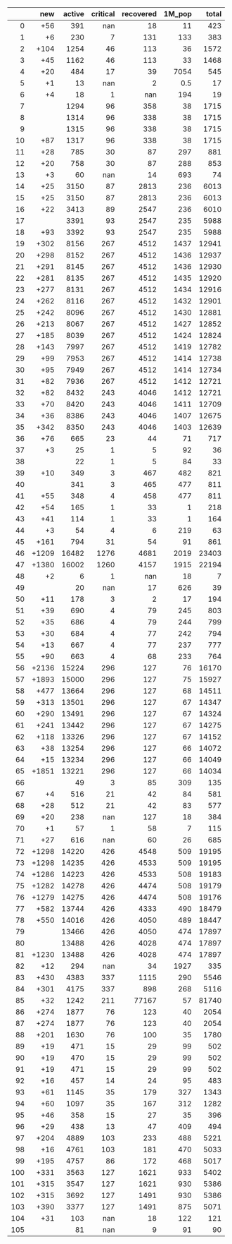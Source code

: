 |     |   new |   active |   critical |   recovered |   1M_pop |   total |
|----:|------:|---------:|-----------:|------------:|---------:|--------:|
|   0 |   +56 |      391 |        nan |          18 |     11   |     423 |
|   1 |    +6 |      230 |          7 |         131 |    133   |     383 |
|   2 |  +104 |     1254 |         46 |         113 |     36   |    1572 |
|   3 |   +45 |     1162 |         46 |         113 |     33   |    1468 |
|   4 |   +20 |      484 |         17 |          39 |   7054   |     545 |
|   5 |    +1 |       13 |        nan |           2 |      0.5 |      17 |
|   6 |    +4 |       18 |          1 |         nan |    194   |      19 |
|   7 |       |     1294 |         96 |         358 |     38   |    1715 |
|   8 |       |     1314 |         96 |         338 |     38   |    1715 |
|   9 |       |     1315 |         96 |         338 |     38   |    1715 |
|  10 |   +87 |     1317 |         96 |         338 |     38   |    1715 |
|  11 |   +28 |      785 |         30 |          87 |    297   |     881 |
|  12 |   +20 |      758 |         30 |          87 |    288   |     853 |
|  13 |    +3 |       60 |        nan |          14 |    693   |      74 |
|  14 |   +25 |     3150 |         87 |        2813 |    236   |    6013 |
|  15 |   +25 |     3150 |         87 |        2813 |    236   |    6013 |
|  16 |   +22 |     3413 |         89 |        2547 |    236   |    6010 |
|  17 |       |     3391 |         93 |        2547 |    235   |    5988 |
|  18 |   +93 |     3392 |         93 |        2547 |    235   |    5988 |
|  19 |  +302 |     8156 |        267 |        4512 |   1437   |   12941 |
|  20 |  +298 |     8152 |        267 |        4512 |   1436   |   12937 |
|  21 |  +291 |     8145 |        267 |        4512 |   1436   |   12930 |
|  22 |  +281 |     8135 |        267 |        4512 |   1435   |   12920 |
|  23 |  +277 |     8131 |        267 |        4512 |   1434   |   12916 |
|  24 |  +262 |     8116 |        267 |        4512 |   1432   |   12901 |
|  25 |  +242 |     8096 |        267 |        4512 |   1430   |   12881 |
|  26 |  +213 |     8067 |        267 |        4512 |   1427   |   12852 |
|  27 |  +185 |     8039 |        267 |        4512 |   1424   |   12824 |
|  28 |  +143 |     7997 |        267 |        4512 |   1419   |   12782 |
|  29 |   +99 |     7953 |        267 |        4512 |   1414   |   12738 |
|  30 |   +95 |     7949 |        267 |        4512 |   1414   |   12734 |
|  31 |   +82 |     7936 |        267 |        4512 |   1412   |   12721 |
|  32 |   +82 |     8432 |        243 |        4046 |   1412   |   12721 |
|  33 |   +70 |     8420 |        243 |        4046 |   1411   |   12709 |
|  34 |   +36 |     8386 |        243 |        4046 |   1407   |   12675 |
|  35 |  +342 |     8350 |        243 |        4046 |   1403   |   12639 |
|  36 |   +76 |      665 |         23 |          44 |     71   |     717 |
|  37 |    +3 |       25 |          1 |           5 |     92   |      36 |
|  38 |       |       22 |          1 |           5 |     84   |      33 |
|  39 |   +10 |      349 |          3 |         467 |    482   |     821 |
|  40 |       |      341 |          3 |         465 |    477   |     811 |
|  41 |   +55 |      348 |          4 |         458 |    477   |     811 |
|  42 |   +54 |      165 |          1 |          33 |      1   |     218 |
|  43 |   +41 |      114 |          1 |          33 |      1   |     164 |
|  44 |    +3 |       54 |          4 |           6 |    219   |      63 |
|  45 |  +161 |      794 |         31 |          54 |     91   |     861 |
|  46 | +1209 |    16482 |       1276 |        4681 |   2019   |   23403 |
|  47 | +1380 |    16002 |       1260 |        4157 |   1915   |   22194 |
|  48 |    +2 |        6 |          1 |         nan |     18   |       7 |
|  49 |       |       20 |        nan |          17 |    626   |      39 |
|  50 |   +11 |      178 |          3 |           2 |     17   |     194 |
|  51 |   +39 |      690 |          4 |          79 |    245   |     803 |
|  52 |   +35 |      686 |          4 |          79 |    244   |     799 |
|  53 |   +30 |      684 |          4 |          77 |    242   |     794 |
|  54 |   +13 |      667 |          4 |          77 |    237   |     777 |
|  55 |   +90 |      663 |          4 |          68 |    233   |     764 |
|  56 | +2136 |    15224 |        296 |         127 |     76   |   16170 |
|  57 | +1893 |    15000 |        296 |         127 |     75   |   15927 |
|  58 |  +477 |    13664 |        296 |         127 |     68   |   14511 |
|  59 |  +313 |    13501 |        296 |         127 |     67   |   14347 |
|  60 |  +290 |    13491 |        296 |         127 |     67   |   14324 |
|  61 |  +241 |    13442 |        296 |         127 |     67   |   14275 |
|  62 |  +118 |    13326 |        296 |         127 |     67   |   14152 |
|  63 |   +38 |    13254 |        296 |         127 |     66   |   14072 |
|  64 |   +15 |    13234 |        296 |         127 |     66   |   14049 |
|  65 | +1851 |    13221 |        296 |         127 |     66   |   14034 |
|  66 |       |       49 |          3 |          85 |    309   |     135 |
|  67 |    +4 |      516 |         21 |          42 |     84   |     581 |
|  68 |   +28 |      512 |         21 |          42 |     83   |     577 |
|  69 |   +20 |      238 |        nan |         127 |     18   |     384 |
|  70 |    +1 |       57 |          1 |          58 |      7   |     115 |
|  71 |   +27 |      616 |        nan |          60 |     26   |     685 |
|  72 | +1298 |    14220 |        426 |        4548 |    509   |   19195 |
|  73 | +1298 |    14235 |        426 |        4533 |    509   |   19195 |
|  74 | +1286 |    14223 |        426 |        4533 |    508   |   19183 |
|  75 | +1282 |    14278 |        426 |        4474 |    508   |   19179 |
|  76 | +1279 |    14275 |        426 |        4474 |    508   |   19176 |
|  77 |  +582 |    13744 |        426 |        4333 |    490   |   18479 |
|  78 |  +550 |    14016 |        426 |        4050 |    489   |   18447 |
|  79 |       |    13466 |        426 |        4050 |    474   |   17897 |
|  80 |       |    13488 |        426 |        4028 |    474   |   17897 |
|  81 | +1230 |    13488 |        426 |        4028 |    474   |   17897 |
|  82 |   +12 |      294 |        nan |          34 |   1927   |     335 |
|  83 |  +430 |     4383 |        337 |        1115 |    290   |    5546 |
|  84 |  +301 |     4175 |        337 |         898 |    268   |    5116 |
|  85 |   +32 |     1242 |        211 |       77167 |     57   |   81740 |
|  86 |  +274 |     1877 |         76 |         123 |     40   |    2054 |
|  87 |  +274 |     1877 |         76 |         123 |     40   |    2054 |
|  88 |  +201 |     1630 |         76 |         100 |     35   |    1780 |
|  89 |   +19 |      471 |         15 |          29 |     99   |     502 |
|  90 |   +19 |      470 |         15 |          29 |     99   |     502 |
|  91 |   +19 |      471 |         15 |          29 |     99   |     502 |
|  92 |   +16 |      457 |         14 |          24 |     95   |     483 |
|  93 |   +61 |     1145 |         35 |         179 |    327   |    1343 |
|  94 |   +60 |     1097 |         35 |         167 |    312   |    1282 |
|  95 |   +46 |      358 |         15 |          27 |     35   |     396 |
|  96 |   +29 |      438 |         13 |          47 |    409   |     494 |
|  97 |  +204 |     4889 |        103 |         233 |    488   |    5221 |
|  98 |   +16 |     4761 |        103 |         181 |    470   |    5033 |
|  99 |  +195 |     4757 |         86 |         172 |    468   |    5017 |
| 100 |  +331 |     3563 |        127 |        1621 |    933   |    5402 |
| 101 |  +315 |     3547 |        127 |        1621 |    930   |    5386 |
| 102 |  +315 |     3692 |        127 |        1491 |    930   |    5386 |
| 103 |  +390 |     3377 |        127 |        1491 |    875   |    5071 |
| 104 |   +31 |      103 |        nan |          18 |    122   |     121 |
| 105 |       |       81 |        nan |           9 |     91   |      90 |